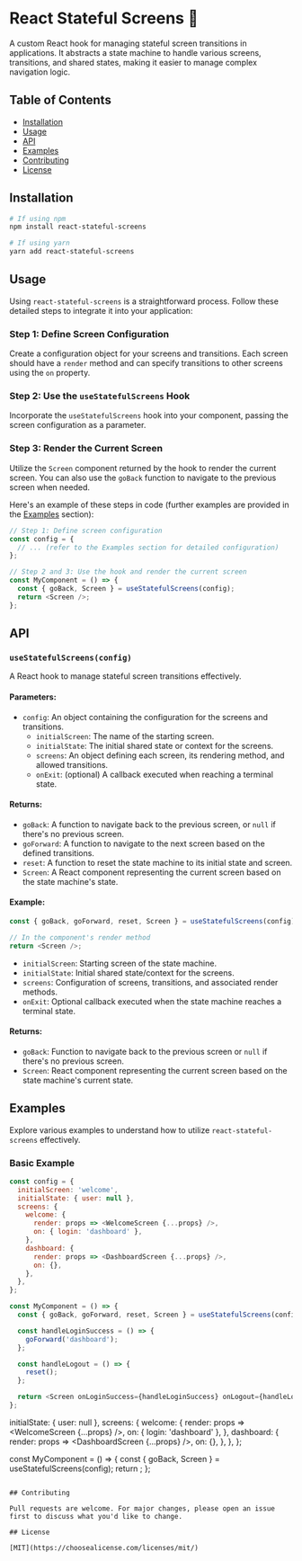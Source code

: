 # React Stateful Screens 💫

A custom React hook for managing stateful screen transitions in applications. It abstracts a state machine to handle various screens, transitions, and shared states, making it easier to manage complex navigation logic.

## Table of Contents

- [Installation](#installation)
- [Usage](#usage)
- [API](#api)
- [Examples](#examples)
- [Contributing](#contributing)
- [License](#license)

## Installation

```bash
# If using npm
npm install react-stateful-screens

# If using yarn
yarn add react-stateful-screens
```

## Usage

Using `react-stateful-screens` is a straightforward process. Follow these detailed steps to integrate it into your application:

### Step 1: Define Screen Configuration

Create a configuration object for your screens and transitions. Each screen should have a `render` method and can specify transitions to other screens using the `on` property.

### Step 2: Use the `useStatefulScreens` Hook

Incorporate the `useStatefulScreens` hook into your component, passing the screen configuration as a parameter.

### Step 3: Render the Current Screen

Utilize the `Screen` component returned by the hook to render the current screen. You can also use the `goBack` function to navigate to the previous screen when needed.

Here's an example of these steps in code (further examples are provided in the [Examples](#examples) section):

```javascript
// Step 1: Define screen configuration
const config = {
  // ... (refer to the Examples section for detailed configuration)
};

// Step 2 and 3: Use the hook and render the current screen
const MyComponent = () => {
  const { goBack, Screen } = useStatefulScreens(config);
  return <Screen />;
};
```

## API

### `useStatefulScreens(config)`

A React hook to manage stateful screen transitions effectively.

#### Parameters:

- `config`: An object containing the configuration for the screens and transitions.
  - `initialScreen`: The name of the starting screen.
  - `initialState`: The initial shared state or context for the screens.
  - `screens`: An object defining each screen, its rendering method, and allowed transitions.
  - `onExit`: (optional) A callback executed when reaching a terminal state.

#### Returns:

- `goBack`: A function to navigate back to the previous screen, or `null` if there's no previous screen.
- `goForward`: A function to navigate to the next screen based on the defined transitions.
- `reset`: A function to reset the state machine to its initial state and screen.
- `Screen`: A React component representing the current screen based on the state machine's state.

#### Example:

```javascript
const { goBack, goForward, reset, Screen } = useStatefulScreens(config);

// In the component's render method
return <Screen />;
```

- `initialScreen`: Starting screen of the state machine.
- `initialState`: Initial shared state/context for the screens.
- `screens`: Configuration of screens, transitions, and associated render methods.
- `onExit`: Optional callback executed when the state machine reaches a terminal state.

#### Returns:

- `goBack`: Function to navigate back to the previous screen or `null` if there's no previous screen.
- `Screen`: React component representing the current screen based on the state machine's current state.

## Examples

Explore various examples to understand how to utilize `react-stateful-screens` effectively.

### Basic Example

```javascript
const config = {
  initialScreen: 'welcome',
  initialState: { user: null },
  screens: {
    welcome: {
      render: props => <WelcomeScreen {...props} />,
      on: { login: 'dashboard' },
    },
    dashboard: {
      render: props => <DashboardScreen {...props} />,
      on: {},
    },
  },
};

const MyComponent = () => {
  const { goBack, goForward, reset, Screen } = useStatefulScreens(config);

  const handleLoginSuccess = () => {
    goForward('dashboard');
  };

  const handleLogout = () => {
    reset();
  };

  return <Screen onLoginSuccess={handleLoginSuccess} onLogout={handleLogout} />;
};
```

initialState: { user: null },
screens: {
welcome: {
render: props => <WelcomeScreen {...props} />,
on: { login: 'dashboard' },
},
dashboard: {
render: props => <DashboardScreen {...props} />,
on: {},
},
},
};

const MyComponent = () => {
const { goBack, Screen } = useStatefulScreens(config);
return <Screen />;
};

```

## Contributing

Pull requests are welcome. For major changes, please open an issue first to discuss what you'd like to change.

## License

[MIT](https://choosealicense.com/licenses/mit/)
```
